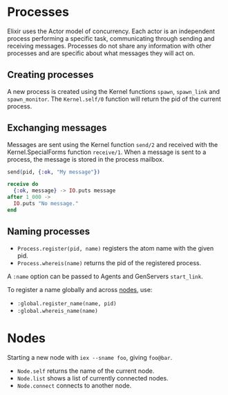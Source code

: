 # Processes

Elixir uses the Actor model of concurrency. Each actor is an independent process performing a specific task, communicating through sending and receiving messages. Processes do not share any information with other processes and are specific about what messages they will act on.

## Creating processes

A new process is created using the Kernel functions `spawn`, `spawn_link` and `spawn_monitor`. The `Kernel.self/0` function will return the pid of the current process.

## Exchanging messages

Messages are sent using the Kernel function `send/2` and received with the Kernel.SpecialForms function `receive/1`. When a message is sent to a process, the message is stored in the process mailbox.

```elixir
send(pid, {:ok, "My message"})
```
```elixir
receive do
  {:ok, message} -> IO.puts message
after 1_000 ->
  IO.puts "No message."
end
```

## Naming processes

* `Process.register(pid, name)` registers the atom name with the given pid.
* `Process.whereis(name)` returns the pid of the registered process.

A `:name` option can be passed to Agents and GenServers `start_link`.

To register a name globally and across [nodes](#nodes), use:

* `:global.register_name(name, pid)`
* `:global.whereis_name(name)`

# Nodes

Starting a new node with `iex --sname foo`, giving `foo@bar`.

* `Node.self` returns the name of the current node.
* `Node.list` shows a list of currently connected nodes.
* `Node.connect` connects to another node.
